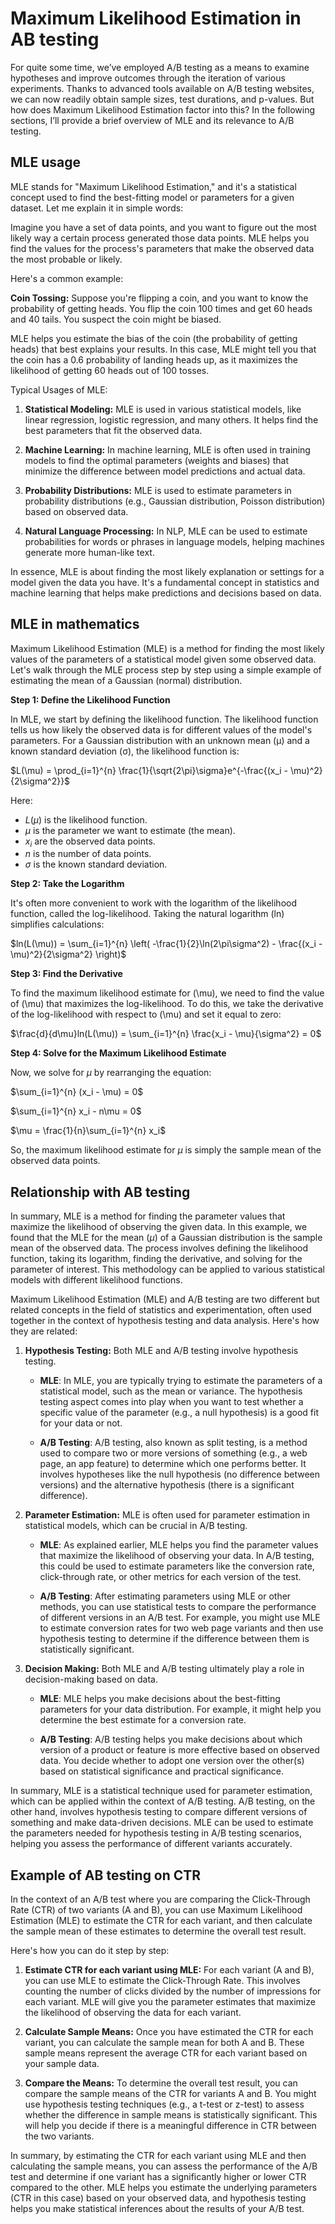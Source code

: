 # Maximum Likelihood Estimation in AB testing

For quite some time, we’ve employed A/B testing as a means to examine hypotheses and improve outcomes through the iteration of various experiments. Thanks to advanced tools available on A/B testing websites, we can now readily obtain sample sizes, test durations, and p-values. But how does Maximum Likelihood Estimation factor into this? In the following sections, I’ll provide a brief overview of MLE and its relevance to A/B testing.

## MLE usage

MLE stands for "Maximum Likelihood Estimation," and it's a statistical concept used to find the best-fitting model or parameters for a given dataset. Let me explain it in simple words:

Imagine you have a set of data points, and you want to figure out the most likely way a certain process generated those data points. MLE helps you find the values for the process's parameters that make the observed data the most probable or likely.

Here's a common example:

**Coin Tossing:** Suppose you're flipping a coin, and you want to know the probability of getting heads. You flip the coin 100 times and get 60 heads and 40 tails. You suspect the coin might be biased.

MLE helps you estimate the bias of the coin (the probability of getting heads) that best explains your results. In this case, MLE might tell you that the coin has a 0.6 probability of landing heads up, as it maximizes the likelihood of getting 60 heads out of 100 tosses.

Typical Usages of MLE:

1. **Statistical Modeling:** MLE is used in various statistical models, like linear regression, logistic regression, and many others. It helps find the best parameters that fit the observed data.

2. **Machine Learning:** In machine learning, MLE is often used in training models to find the optimal parameters (weights and biases) that minimize the difference between model predictions and actual data.

3. **Probability Distributions:** MLE is used to estimate parameters in probability distributions (e.g., Gaussian distribution, Poisson distribution) based on observed data.

4. **Natural Language Processing:** In NLP, MLE can be used to estimate probabilities for words or phrases in language models, helping machines generate more human-like text.

In essence, MLE is about finding the most likely explanation or settings for a model given the data you have. It's a fundamental concept in statistics and machine learning that helps make predictions and decisions based on data.

## MLE in mathematics

Maximum Likelihood Estimation (MLE) is a method for finding the most likely values of the parameters of a statistical model given some observed data. Let's walk through the MLE process step by step using a simple example of estimating the mean of a Gaussian (normal) distribution.

**Step 1: Define the Likelihood Function**

In MLE, we start by defining the likelihood function. The likelihood function tells us how likely the observed data is for different values of the model's parameters. For a Gaussian distribution with an unknown mean (μ) and a known standard deviation (σ), the likelihood function is:

$L(\mu) = \prod_{i=1}^{n} \frac{1}{\sqrt{2\pi}\sigma}e^{-\frac{(x_i - \mu)^2}{2\sigma^2}}$

Here:
- $L(\mu)$ is the likelihood function.
- $\mu$ is the parameter we want to estimate (the mean).
- $x_i$ are the observed data points.
- $n$ is the number of data points.
- $\sigma$ is the known standard deviation.

**Step 2: Take the Logarithm**

It's often more convenient to work with the logarithm of the likelihood function, called the log-likelihood. Taking the natural logarithm (ln) simplifies calculations:

$ln(L(\mu)) = \sum_{i=1}^{n} \left( -\frac{1}{2}\ln(2\pi\sigma^2) - \frac{(x_i - \mu)^2}{2\sigma^2} \right)$

**Step 3: Find the Derivative**

To find the maximum likelihood estimate for \(\mu\), we need to find the value of \(\mu\) that maximizes the log-likelihood. To do this, we take the derivative of the log-likelihood with respect to \(\mu\) and set it equal to zero:

$\frac{d}{d\mu}ln(L(\mu)) = \sum_{i=1}^{n} \frac{x_i - \mu}{\sigma^2} = 0$

**Step 4: Solve for the Maximum Likelihood Estimate**

Now, we solve for $\mu$ by rearranging the equation:

$\sum_{i=1}^{n} (x_i - \mu) = 0$

$\sum_{i=1}^{n} x_i - n\mu = 0$

$\mu = \frac{1}{n}\sum_{i=1}^{n} x_i$

So, the maximum likelihood estimate for $\mu$ is simply the sample mean of the observed data points.

## Relationship with AB testing

In summary, MLE is a method for finding the parameter values that maximize the likelihood of observing the given data. In this example, we found that the MLE for the mean ($\mu$) of a Gaussian distribution is the sample mean of the observed data. The process involves defining the likelihood function, taking its logarithm, finding the derivative, and solving for the parameter of interest. This methodology can be applied to various statistical models with different likelihood functions.

Maximum Likelihood Estimation (MLE) and A/B testing are two different but related concepts in the field of statistics and experimentation, often used together in the context of hypothesis testing and data analysis. Here's how they are related:

1. **Hypothesis Testing:** Both MLE and A/B testing involve hypothesis testing.

   - **MLE**: In MLE, you are typically trying to estimate the parameters of a statistical model, such as the mean or variance. The hypothesis testing aspect comes into play when you want to test whether a specific value of the parameter (e.g., a null hypothesis) is a good fit for your data or not.

   - **A/B Testing**: A/B testing, also known as split testing, is a method used to compare two or more versions of something (e.g., a web page, an app feature) to determine which one performs better. It involves hypotheses like the null hypothesis (no difference between versions) and the alternative hypothesis (there is a significant difference).

2. **Parameter Estimation:** MLE is often used for parameter estimation in statistical models, which can be crucial in A/B testing.

   - **MLE**: As explained earlier, MLE helps you find the parameter values that maximize the likelihood of observing your data. In A/B testing, this could be used to estimate parameters like the conversion rate, click-through rate, or other metrics for each version of the test.

   - **A/B Testing**: After estimating parameters using MLE or other methods, you can use statistical tests to compare the performance of different versions in an A/B test. For example, you might use MLE to estimate conversion rates for two web page variants and then use hypothesis testing to determine if the difference between them is statistically significant.

3. **Decision Making:** Both MLE and A/B testing ultimately play a role in decision-making based on data.

   - **MLE**: MLE helps you make decisions about the best-fitting parameters for your data distribution. For example, it might help you determine the best estimate for a conversion rate.

   - **A/B Testing**: A/B testing helps you make decisions about which version of a product or feature is more effective based on observed data. You decide whether to adopt one version over the other(s) based on statistical significance and practical significance.

In summary, MLE is a statistical technique used for parameter estimation, which can be applied within the context of A/B testing. A/B testing, on the other hand, involves hypothesis testing to compare different versions of something and make data-driven decisions. MLE can be used to estimate the parameters needed for hypothesis testing in A/B testing scenarios, helping you assess the performance of different variants accurately.

## Example of AB testing on CTR 
In the context of an A/B test where you are comparing the Click-Through Rate (CTR) of two variants (A and B), you can use Maximum Likelihood Estimation (MLE) to estimate the CTR for each variant, and then calculate the sample mean of these estimates to determine the overall test result.

Here's how you can do it step by step:

1. **Estimate CTR for each variant using MLE:** For each variant (A and B), you can use MLE to estimate the Click-Through Rate. This involves counting the number of clicks divided by the number of impressions for each variant. MLE will give you the parameter estimates that maximize the likelihood of observing the data for each variant.

2. **Calculate Sample Means:** Once you have estimated the CTR for each variant, you can calculate the sample mean for both A and B. These sample means represent the average CTR for each variant based on your sample data.

3. **Compare the Means:** To determine the overall test result, you can compare the sample means of the CTR for variants A and B. You might use hypothesis testing techniques (e.g., a t-test or z-test) to assess whether the difference in sample means is statistically significant. This will help you decide if there is a meaningful difference in CTR between the two variants.

In summary, by estimating the CTR for each variant using MLE and then calculating the sample means, you can assess the performance of the A/B test and determine if one variant has a significantly higher or lower CTR compared to the other. MLE helps you estimate the underlying parameters (CTR in this case) based on your observed data, and hypothesis testing helps you make statistical inferences about the results of your A/B test.